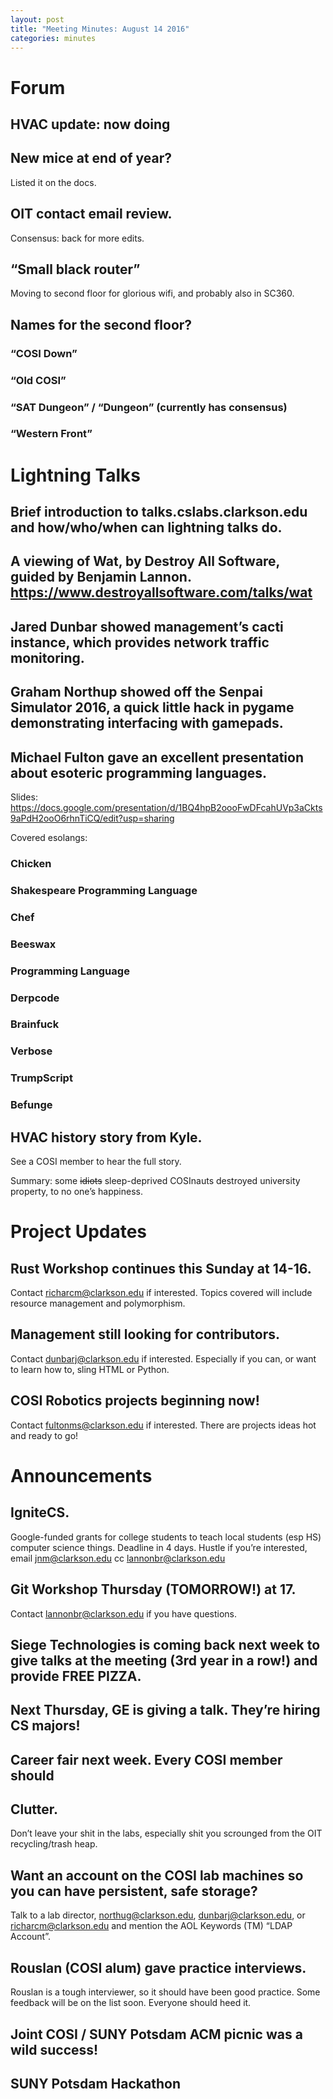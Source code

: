 ```yaml
---
layout: post
title: "Meeting Minutes: August 14 2016"
categories: minutes
---
```


Forum
=====

HVAC update: now doing
----------------------

New mice at end of year?
-----------------------------------------

Listed it on the docs.

OIT contact email review.
-------------------------

Consensus: back for more edits.

“Small black router”
------------------------------------------------------------------------------------------

Moving to second floor for glorious wifi, and probably also in SC360.

Names for the second floor?
---------------------------

### “COSI Down”

### “Old COSI”

### “SAT Dungeon” / “Dungeon” (currently has consensus)

### “Western Front”

Lightning Talks
===============

Brief introduction to talks.cslabs.clarkson.edu and how/who/when can lightning talks do.
----------------------------------------------------------------------------------------

A viewing of Wat, by Destroy All Software, guided by Benjamin Lannon. <https://www.destroyallsoftware.com/talks/wat>
--------------------------------------------------------------------------------------------------------------------

Jared Dunbar showed management’s cacti instance, which provides network traffic monitoring.
-------------------------------------------------------------------------------------------

Graham Northup showed off the Senpai Simulator 2016, a quick little hack in pygame demonstrating interfacing with gamepads.
---------------------------------------------------------------------------------------------------------------------------

Michael Fulton gave an excellent presentation about esoteric programming languages.
-----------------------------------------------------------------------------------

Slides: https://docs.google.com/presentation/d/1BQ4hpB2oooFwDFcahUVp3aCkts9aPdH2ooO6rhnTiCQ/edit?usp=sharing

Covered esolangs:

### Chicken

### Shakespeare Programming Language

### Chef

### Beeswax

### Programming Language

### Derpcode

### Brainfuck

### Verbose

### TrumpScript

### Befunge

HVAC history story from Kyle. 
------------------------------------------------------------------------------------------------------------------------------------------------------------------------------------

See a COSI member to hear the full story. 

Summary: some <strike>idiots</strike> sleep-deprived COSInauts destroyed university property, to no one’s happiness.

Project Updates
===============

Rust Workshop continues this Sunday at 14-16.
---------------------------------------------

Contact richarcm@clarkson.edu if interested. Topics covered will include resource management and polymorphism.


Management still looking for contributors. 
------------------------------------------------------------------------------------------------------------------------------------------------------------

Contact dunbarj@clarkson.edu if interested. Especially if you can, or want to learn how to, sling HTML or Python.

COSI Robotics projects beginning now!
--------------------------------------------------------------------------------------------------------------------------------

Contact fultonms@clarkson.edu if interested. There are projects ideas hot and ready to go!

Announcements
=============

IgniteCS.
--------------------------------------------------------------------------------------------------------------------------------------------------------------------------------------------------------------

Google-funded grants for college students to teach local students (esp HS) computer science things. Deadline in 4 days. Hustle if you’re interested, email jnm@clarkson.edu cc lannonbr@clarkson.edu

Git Workshop Thursday (TOMORROW!) at 17. 
---------------------------------------------------------------------------------------------
Contact lannonbr@clarkson.edu if you have questions.

Siege Technologies is coming back next week to give talks at the meeting (3rd year in a row!) and provide FREE PIZZA.
---------------------------------------------------------------------------------------------------------------------

Next Thursday, GE is giving a talk. They’re hiring CS majors!
-------------------------------------------------------------

Career fair next week. Every COSI member should
-----------------------------------------------

Clutter.
------------------------------------------------------------------------------------------------------------

Don’t leave your shit in the labs, especially shit you scrounged from the OIT recycling/trash heap.


Want an account on the COSI lab machines so you can have persistent, safe storage? 
---------------------------------------------------------------------------------------------------------------------------------------------------------------------------------------------------------------------------------

Talk to a lab director, northug@clarkson.edu, dunbarj@clarkson.edu, or richarcm@clarkson.edu and mention the AOL Keywords (TM) “LDAP Account”.

Rouslan (COSI alum) gave practice interviews. 
------------------------------------------------------------------------------------------------------------------------------------------------------------------------------------

Rouslan is a tough interviewer, so it should have been good practice. Some feedback will be on the list soon. Everyone should heed it.


Joint COSI / SUNY Potsdam ACM picnic was a wild success!
--------------------------------------------------------

SUNY Potsdam Hackathon
----------------------

